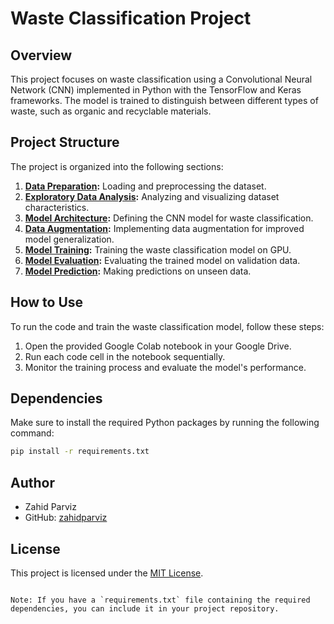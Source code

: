 # Waste Classification Project

## Overview

This project focuses on waste classification using a Convolutional Neural Network (CNN) implemented in Python with the TensorFlow and Keras frameworks. The model is trained to distinguish between different types of waste, such as organic and recyclable materials.

## Project Structure

The project is organized into the following sections:

1. **[Data Preparation](#1-data-preparation):** Loading and preprocessing the dataset.
2. **[Exploratory Data Analysis](#2-exploratory-data-analysis):** Analyzing and visualizing dataset characteristics.
3. **[Model Architecture](#3-model-architecture):** Defining the CNN model for waste classification.
4. **[Data Augmentation](#4-data-augmentation):** Implementing data augmentation for improved model generalization.
5. **[Model Training](#5-model-training):** Training the waste classification model on GPU.
6. **[Model Evaluation](#6-model-evaluation):** Evaluating the trained model on validation data.
7. **[Model Prediction](#7-model-prediction):** Making predictions on unseen data.

## How to Use

To run the code and train the waste classification model, follow these steps:

1. Open the provided Google Colab notebook in your Google Drive.
2. Run each code cell in the notebook sequentially.
3. Monitor the training process and evaluate the model's performance.

## Dependencies

Make sure to install the required Python packages by running the following command:

```bash
pip install -r requirements.txt
```

## Author

- Zahid Parviz
- GitHub: [zahidparviz](https://github.com/zahidparviz)


## License

This project is licensed under the [MIT License](LICENSE).

```

Note: If you have a `requirements.txt` file containing the required dependencies, you can include it in your project repository.
